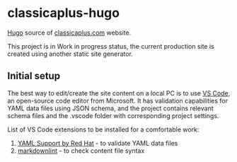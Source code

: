 # classicaplus-hugo

[Hugo](https://gohugo.io) source of [classicaplus.com](http://classicaplus.com) website.

This project is in Work in progress status, the current production site is created using another static site generator.


## Initial setup

The best way to edit/create the site content on a local PC is to use [VS Code](https://code.visualstudio.com), an open-source code editor from Microsoft. It has validation capabilities for YAML data files using JSON schema, and the project contains relevant schema files and the .vscode folder with corresponding project settings.

List of VS Code extensions to be installed for a comfortable work:
1. [YAML Support by Red Hat](https://marketplace.visualstudio.com/items?itemName=redhat.vscode-yaml) - to validate YAML data files
2. [markdownlint](https://marketplace.visualstudio.com/items?itemName=DavidAnson.vscode-markdownlint) - to check content file syntax

